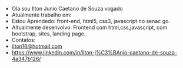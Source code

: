 





- Ola sou Ilton Junio Caetano de Souza vogado
- Atualmente trabalho em:
- Estou Aprendedo:
    front-end, html5, css3, javascript no senac go.
- Altualmente desenvolvo:
    Frontend com html,css,javascript, com bootstrap, sites, landing page.
- Contatos:
- ilton16@hotmail.com
- https://www.linkedin.com/in/ilton-j%C3%BAnio-caetano-de-souza-4a347b126/


